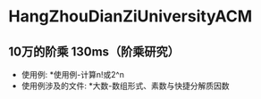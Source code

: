 # HangZhouDianZiUniversityACM
## 10万的阶乘 130ms（阶乘研究）
* 使用例: 
    *使用例-计算n!或2^n
* 使用例涉及的文件: 
    *大数-数组形式、素数与快捷分解质因数
